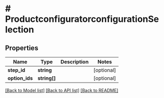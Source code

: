 # # ProductconfiguratorconfigurationSelection


## Properties


Name | Type | Description | Notes
------------ | ------------- | ------------- | -------------
**step_id**| **string** |   | [optional]
**option_ids**| **string[]** |   | [optional]


[[Back to Model list]](../../README.md#models) [[Back to API list]](../../README.md#endpoints) [[Back to README]](../../README.md)
